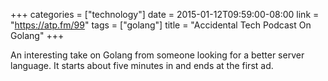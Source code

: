+++
categories = ["technology"]
date = 2015-01-12T09:59:00-08:00
link = "https://atp.fm/99"
tags = ["golang"]
title = "Accidental Tech Podcast On Golang"
+++

An interesting take on Golang from someone looking for a better server language. It starts about five minutes in and ends at the first ad.
